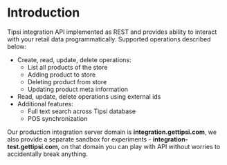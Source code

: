 # Introduction

Tipsi integration API implemented as REST and provides ability to interact with your retail data programmatically.
Supported operations described below:

* Create, read, update, delete operations:
  * List all products of the store
  * Adding product to store
  * Deleting product from store
  * Updating product meta information
* Read, update, delete operations using external ids
* Additional features:
  * Full text search across Tipsi database
  * POS synchronization

Our production integration server domain is **integration.gettipsi.com**, we also provide a separate sandbox for experiments - **integration-test.gettipsi.com**, on that domain you can play with API without worries to accidentally break anything.
